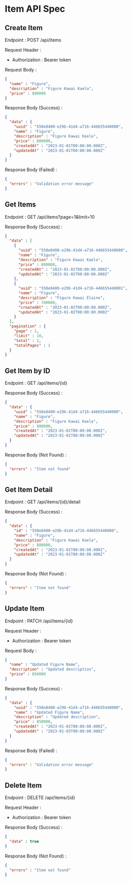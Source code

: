 # Item API Spec

## Create Item

Endpoint : POST /api/items

Request Header :
- Authorization : Bearer token

Request Body :

```json
{
  "name" : "Figure",
  "description" : "Figure Kawai Kaela",
  "price" : 800000
}
```

Response Body (Success) :

```json
{
  "data" : {
    "uuid" : "550e8400-e29b-41d4-a716-446655440000",
    "name" : "Figure",
    "description" : "Figure Kawai Kaela",
    "price" : 800000,
    "createdAt" : "2023-01-01T00:00:00.000Z",
    "updatedAt" : "2023-01-01T00:00:00.000Z"
  }
}
```

Response Body (Failed) :

```json
{
  "errors" : "Validation error message"
}
```

## Get Items

Endpoint : GET /api/items?page=1&limit=10

Response Body (Success) :

```json
{
  "data" : [
    {
      "uuid" : "550e8400-e29b-41d4-a716-446655440000",
      "name" : "Figure",
      "description" : "Figure Kawai Kaela",
      "price" : 800000,
      "createdAt" : "2023-01-01T00:00:00.000Z",
      "updatedAt" : "2023-01-01T00:00:00.000Z"
    },
    {
      "uuid" : "550e8400-e29b-41d4-a716-446655440001",
      "name" : "Figure",
      "description" : "Figure Kawai Elaine",
      "price" : 700000,
      "createdAt" : "2023-01-02T00:00:00.000Z",
      "updatedAt" : "2023-01-02T00:00:00.000Z"
    }
  ],
  "pagination" : {
    "page" : 1,
    "limit" : 10,
    "total" : 2,
    "totalPages" : 1
  }
}
```

## Get Item by ID

Endpoint : GET /api/items/{id}

Response Body (Success) :

```json
{
  "data" : {
    "uuid" : "550e8400-e29b-41d4-a716-446655440000",
    "name" : "Figure",
    "description" : "Figure Kawai Kaela",
    "price" : 800000,
    "createdAt" : "2023-01-01T00:00:00.000Z",
    "updatedAt" : "2023-01-01T00:00:00.000Z"
  }
}
```

Response Body (Not Found) :

```json
{
  "errors" : "Item not found"
}
```

## Get Item Detail

Endpoint : GET /api/items/{id}/detail

Response Body (Success) :

```json
{
  "data" : {
    "id" : "550e8400-e29b-41d4-a716-446655440000",
    "name" : "Figure",
    "description" : "Figure Kawai Kaela",
    "price" : 800000,
    "createdAt" : "2023-01-01T00:00:00.000Z",
    "updatedAt" : "2023-01-01T00:00:00.000Z"
  }
}
```

Response Body (Not Found) :

```json
{
  "errors" : "Item not found"
}
```

## Update Item

Endpoint : PATCH /api/items/{id}

Request Header :
- Authorization : Bearer token

Request Body :

```json
{
  "name" : "Updated Figure Name",
  "description" : "Updated description",
  "price" : 850000
}
```

Response Body (Success) :

```json
{
  "data" : {
    "uuid" : "550e8400-e29b-41d4-a716-446655440000",
    "name" : "Updated Figure Name",
    "description" : "Updated description",
    "price" : 850000,
    "createdAt" : "2023-01-01T00:00:00.000Z",
    "updatedAt" : "2023-01-03T00:00:00.000Z"
  }
}
```

Response Body (Failed) :

```json
{
  "errors" : "Validation error message"
}
```

## Delete Item

Endpoint : DELETE /api/items/{id}

Request Header :
- Authorization : Bearer token

Response Body (Success) :

```json
{
  "data" : true
}
```

Response Body (Not Found) :

```json
{
  "errors" : "Item not found"
}
```
